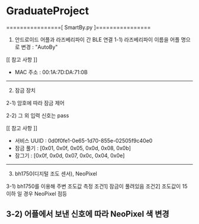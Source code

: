 # GraduateProject

================[ SmartBy.py ]================

1. 안드로이드 어플과 라즈베리파이 간 BLE 연결 
1-1) 라즈베리파이 이름을 어플 명으로 변경 : "AutoBy"

[[ 참고 사항 ]]
- MAC 주소 : 00:1A:7D:DA:71:0B

-------------------------------------------------------------------------------------
2. 잠금 장치

2-1) 암호에 따라 잠금 제어

2-2) 그 외 입력 신호는 pass

[[ 참고 사항 ]]
- 서비스 UUID 	: 0d0f0fe1-0e65-1d70-855e-02505f9c40e0
- 잠금 풀기 	: [0x01, 0x0f, 0x05, 0x0d, 0x08, 0x0b]
- 잠그기    	: [0x0f, 0x0d, 0x07, 0x0c, 0x04, 0x0e]

-------------------------------------------------------------------------------------
3. bh1750(디지털 조도 센서), NeoPixel

 3-1) bh1750를 이용해 주변 조도값 측정
    조건1] 잠금이 풀려있음
    조건2] 조도값이 15 이하
    일 경우 NeoPixel 점등
    
 3-2) 어플에서 보낸 신호에 따라 NeoPixel 색 변경
-------------------------------------------------------------------------------------
